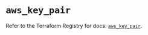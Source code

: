 # `aws_key_pair`

Refer to the Terraform Registry for docs: [`aws_key_pair`](https://registry.terraform.io/providers/hashicorp/aws/5.100.0/docs/resources/key_pair).
